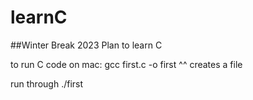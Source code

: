 # learnC

##Winter Break 2023 Plan to learn C

to run C code on mac:
gcc first.c -o first
^^ creates a file

run through
./first
